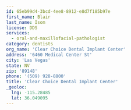 ```yaml
---
id: 65eb99d4-3bcd-4ee8-8912-e8d7f185b97e
first_name: Blair
last_name: Isom
license: DDS
services:
  - oral-and-maxillofacial-pathologist
category: dentists
org_name: 'Clear Choice Dental Implant Center'
address: '6460 Medical Center St'
city: 'Las Vegas'
state: NV
zip: '89148'
phone: '(509) 928-8800'
title: 'Clear Choice Dental Implant Center'
_geoloc:
  lng: -115.28485
  lat: 36.049095
---
```

